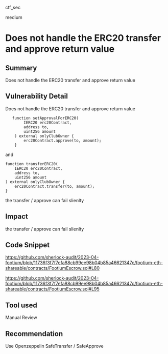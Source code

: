 ctf_sec

medium

# Does not handle the ERC20 transfer and approve return value

## Summary

Does not handle the ERC20 transfer and approve return value

## Vulnerability Detail

Does not handle the ERC20 transfer and approve return value

```solidity
   function setApprovalForERC20(
        IERC20 erc20Contract,
        address to,
        uint256 amount
    ) external onlyClubOwner {
        erc20Contract.approve(to, amount);
    }
```

and

```solidity
function transferERC20(
	IERC20 erc20Contract,
	address to,
	uint256 amount
) external onlyClubOwner {
	erc20Contract.transfer(to, amount);
}
```

the transfer / approve can fail slienlty

## Impact

the transfer / approve can fail slienlty

## Code Snippet

https://github.com/sherlock-audit/2023-04-footium/blob/11736f3f7f7efa88cb99ee98b04b85a46621347c/footium-eth-shareable/contracts/FootiumEscrow.sol#L80

https://github.com/sherlock-audit/2023-04-footium/blob/11736f3f7f7efa88cb99ee98b04b85a46621347c/footium-eth-shareable/contracts/FootiumEscrow.sol#L95

## Tool used

Manual Review

## Recommendation

Use Openzeppelin SafeTransfer / SafeApprove